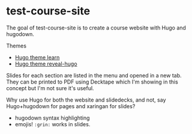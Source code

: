 
# test-course-site

<!-- badges: start -->
<!-- badges: end -->

The goal of test-course-site is to create a course website with Hugo and hugodown.

Themes

* [Hugo theme learn](https://github.com/matcornic/hugo-theme-learn)
* [Hugo theme reveal-hugo](https://github.com/dzello/reveal-hugo)

Slides for each section are listed in the menu and opened in a new tab.
They can be printed to PDF using Decktape which I'm showing in this concept but I'm not sure it's useful.

Why use Hugo for both the website and slidedecks, and not, say Hugo+hugodown for pages and xaringan for slides?

* hugodown syntax highlighting
* emojis! `:grin:` works in slides.

